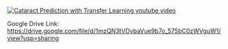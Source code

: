 [![Cataract Prediction with Transfer Learning youtube video](https://www.youtube.com/watch?v=vuaDm7XygLU)](https://www.youtube.com/watch?v=vuaDm7XygLU)

Google Drive Link:
https://drive.google.com/file/d/1mzQN3tVDybaVue9b7o_575bC0zWVguW1/view?usp=sharing

